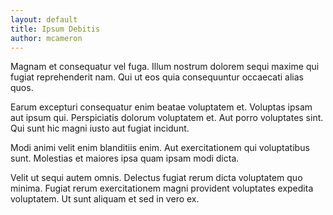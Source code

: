 ```yaml
---
layout: default
title: Ipsum Debitis
author: mcameron
---
```


Magnam et consequatur vel fuga. Illum nostrum dolorem sequi maxime qui fugiat reprehenderit nam. Qui ut eos quia consequuntur occaecati alias quos.

Earum excepturi consequatur enim beatae voluptatem et. Voluptas ipsam aut ipsum qui. Perspiciatis dolorum voluptatem et. Aut porro voluptates sint. Qui sunt hic magni iusto aut fugiat incidunt.

Modi animi velit enim blanditiis enim. Aut exercitationem qui voluptatibus sunt. Molestias et maiores ipsa quam ipsam modi dicta.

Velit ut sequi autem omnis. Delectus fugiat rerum dicta voluptatem quo minima. Fugiat rerum exercitationem magni provident voluptates expedita voluptatem. Ut sunt aliquam et sed in vero ex.
